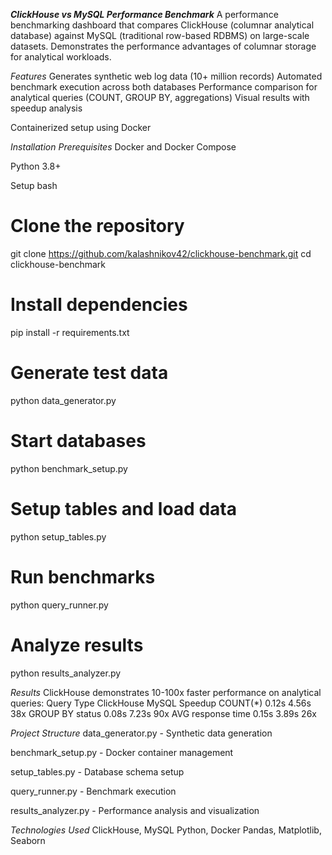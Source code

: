 ***ClickHouse vs MySQL Performance Benchmark***
A performance benchmarking dashboard that compares ClickHouse (columnar analytical database) against MySQL (traditional row-based RDBMS) on large-scale datasets. Demonstrates the performance advantages of columnar storage for analytical workloads.

*Features*
Generates synthetic web log data (10+ million records)
Automated benchmark execution across both databases
Performance comparison for analytical queries (COUNT, GROUP BY, aggregations)
Visual results with speedup analysis

Containerized setup using Docker

*Installation*
*Prerequisites*
Docker and Docker Compose

Python 3.8+

Setup
bash
# Clone the repository
git clone https://github.com/kalashnikov42/clickhouse-benchmark.git
cd clickhouse-benchmark

# Install dependencies
pip install -r requirements.txt

# Generate test data
python data_generator.py

# Start databases
python benchmark_setup.py

# Setup tables and load data
python setup_tables.py

# Run benchmarks
python query_runner.py

# Analyze results
python results_analyzer.py

*Results*
ClickHouse demonstrates 10-100x faster performance on analytical queries:
Query Type	ClickHouse	MySQL	Speedup
COUNT(*)	0.12s	4.56s	38x
GROUP BY status	0.08s	7.23s	90x
AVG response time	0.15s	3.89s	26x

*Project Structure*
data_generator.py - Synthetic data generation

benchmark_setup.py - Docker container management

setup_tables.py - Database schema setup

query_runner.py - Benchmark execution

results_analyzer.py - Performance analysis and visualization

*Technologies Used*
ClickHouse, MySQL
Python, Docker
Pandas, Matplotlib, Seaborn


